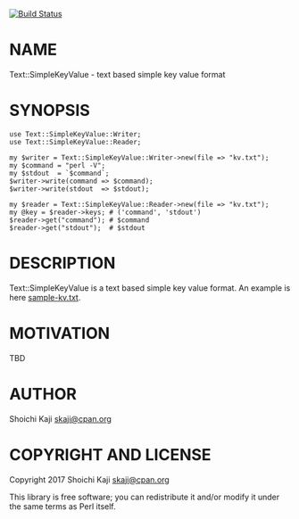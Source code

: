 [![Build Status](https://travis-ci.org/skaji/Text-SimpleKeyValue.svg?branch=master)](https://travis-ci.org/skaji/Text-SimpleKeyValue)

# NAME

Text::SimpleKeyValue - text based simple key value format

# SYNOPSIS

    use Text::SimpleKeyValue::Writer;
    use Text::SimpleKeyValue::Reader;

    my $writer = Text::SimpleKeyValue::Writer->new(file => "kv.txt");
    my $command = "perl -V";
    my $stdout  = `$command`;
    $writer->write(command => $command);
    $writer->write(stdout  => $stdout);

    my $reader = Text::SimpleKeyValue::Reader->new(file => "kv.txt");
    my @key = $reader->keys; # ('command', 'stdout')
    $reader->get("command"); # $command
    $reader->get("stdout");  # $stdout

# DESCRIPTION

Text::SimpleKeyValue is a text based simple key value format.
An example is here [sample-kv.txt](https://gist.github.com/skaji/c0bf8f83eb50bb1e63bb426b7ae98885).

# MOTIVATION

TBD

# AUTHOR

Shoichi Kaji <skaji@cpan.org>

# COPYRIGHT AND LICENSE

Copyright 2017 Shoichi Kaji <skaji@cpan.org>

This library is free software; you can redistribute it and/or modify
it under the same terms as Perl itself.
